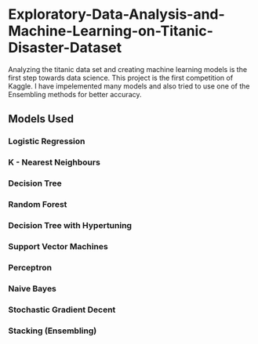 # Exploratory-Data-Analysis-and-Machine-Learning-on-Titanic-Disaster-Dataset
Analyzing the titanic data set and creating machine learning models is the first step towards data science. This project is the first competition of Kaggle. I have impelemented many models and also tried to use one of the Ensembling methods for better accuracy.
##  Models Used
### Logistic Regression
### K - Nearest Neighbours
### Decision Tree
### Random Forest
### Decision Tree with Hypertuning
### Support Vector Machines
### Perceptron
### Naive Bayes
### Stochastic Gradient Decent
### Stacking (Ensembling)
